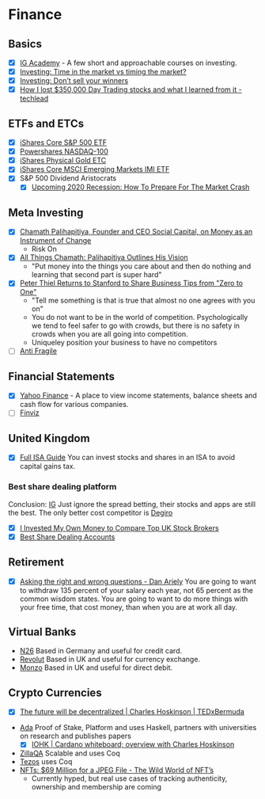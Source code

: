 # Finance

## Basics

  - [x] [IG Academy](https://www.ig.com/uk/learn-to-trade/ig-academy) - A few short and approachable courses on investing.
  - [x] [Investing: Time in the market vs timing the market?](https://www.youtube.com/watch?v=vLethGKiP24)
  - [x] [Investing: Don’t sell your winners](https://www.youtube.com/watch?v=f7FS5JC-DB0)
  - [x] [How I lost $350,000 Day Trading stocks and what I learned from it - techlead](https://youtu.be/5IcvRe8bQhU)
  
## ETFs and ETCs

  - [x] [iShares Core S&P 500 ETF](https://www.youtube.com/watch?v=KpGSXiAfmxg&index=5&list=PLVFRtNqCo9W4RNyp5F1bxyE2i99q_90hj)
  - [x] [Powershares NASDAQ-100](https://www.youtube.com/watch?v=iwDtkL6l9d8)
  - [x] [iShares Physical Gold ETC](https://m.youtube.com/watch?v=sLKBsgf-Fcs)
  - [x] [iShares Core MSCI Emerging Markets IMI ETF](https://www.youtube.com/watch?v=b2MCFbpG4BM&feature=youtu.be)
  - [x] S&P 500 Dividend Aristocrats
    - [x] [Upcoming 2020 Recession: How To Prepare For The Market Crash](https://www.youtube.com/watch?v=ElyhByagx1s)

## Meta Investing

  - [x] [Chamath Palihapitiya, Founder and CEO Social Capital, on Money as an Instrument of Change](https://www.youtube.com/watch?v=PMotykw0SIk)
    - Risk On
  - [x] [All Things Chamath: Palihapitiya Outlines His Vision](https://www.youtube.com/watch?v=wqtd8CuqF7A&t=144s)
    - "Put money into the things you care about and then do nothing and learning that second part is super hard"
  - [x] [Peter Thiel Returns to Stanford to Share Business Tips from "Zero to One"](https://www.youtube.com/watch?v=6kGND-uZolY)
    - "Tell me something is that is true that almost no one agrees with you on"
    - You do not want to be in the world of competition. Psychologically we tend to feel safer to go with crowds, but there is no safety in crowds when you are all going into competition.
    - Uniqueley position your business to have no competitors
  - [ ] [Anti Fragile](https://www.fooledbyrandomness.com/)

## Financial Statements

  - [x] [Yahoo Finance](https://finance.yahoo.com/) - A place to view income statements, balance sheets and cash flow for various companies.
  - [ ] [Finviz](https://finviz.com/)
  
## United Kingdom

  - [x] [Full ISA Guide](https://www.moneysavingexpert.com/savings/ISA-guide-savings-without-tax/)
        You can invest stocks and shares in an ISA to avoid capital gains tax.
   
### Best share dealing platform

Conclusion: [IG](https://www.ig.com/uk) Just ignore the spread betting, their stocks and apps are still the best.  The only better cost competitor is [Degiro](https://www.degiro.co.uk)

  - [x] [I Invested My Own Money to Compare Top UK Stock Brokers](https://www.cityfalcon.com/blog/investments/invested-own-money-to-compare-top-uk-stock-brokers/)
  - [x] [Best Share Dealing Accounts](https://uk.stockbrokers.com/guides/share-dealing-accounts)
  
## Retirement

  - [x] [Asking the right and wrong questions - Dan Ariely](http://danariely.com/2011/08/30/asking-the-right-and-wrong-questions/) 
        You are going to want to withdraw 135 percent of your salary each year, not 65 percent as the common wisdom states.  You are going to want to do more things with your free time, that cost money, than when you are at work all day.

## Virtual Banks

  - [N26](https://www.n26.com) Based in Germany and useful for credit card.
  - [Revolut](https://www.revolut.com/) Based in UK and useful for currency exchange.
  - [Monzo](https://monzo.com/) Based in UK and useful for direct debit.

## Crypto Currencies

  - [x] [The future will be decentralized | Charles Hoskinson | TEDxBermuda](https://youtu.be/97ufCT6lQcY)
  - [Ada](https://www.cardano.org/en/home/) Proof of Stake, Platform and uses Haskell, partners with universities on research and publishes papers
    - [x] [IOHK | Cardano whiteboard; overview with Charles Hoskinson](https://www.youtube.com/watch?v=Ja9D0kpksxw)
  - [ZillaQA](https://zilliqa.com/) Scalable and uses Coq
  - [Tezos](https://tezos.foundation/) uses Coq
  - [NFTs: $69 Million for a JPEG File - The Wild World of NFT’s](https://youtu.be/x3nmAX3gAlw)
    - Currently hyped, but real use cases of tracking authenticity, ownership and membership are coming
